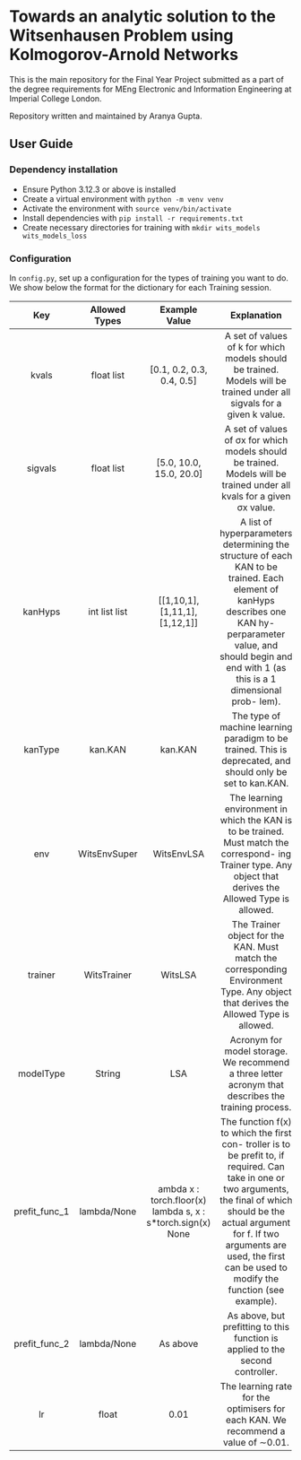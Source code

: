 # Towards an analytic solution to the Witsenhausen Problem using Kolmogorov-Arnold Networks

This is the main repository for the Final Year Project submitted as a part of the degree requirements for MEng Electronic and Information Engineering at Imperial College London.

Repository written and maintained by Aranya Gupta.

## User Guide


### Dependency installation
- Ensure Python 3.12.3 or above is installed
- Create a virtual environment with `python -m venv venv`
- Activate the environment with `source venv/bin/activate`
- Install dependencies with `pip install -r requirements.txt`
- Create necessary directories for training with `mkdir wits_models wits_models_loss`

### Configuration
In `config.py`, set up a configuration for the types of training you want to do. We show below the format for the dictionary for each Training session.

|      Key      | Allowed Types |                        Example Value                        |                                                                                                                             Explanation                                                                                                                             |
|:-------------:|:-------------:|:-----------------------------------------------------------:|:-------------------------------------------------------------------------------------------------------------------------------------------------------------------------------------------------------------------------------------------------------------------:|
|     kvals     |   float list  |                  [0.1, 0.2, 0.3, 0.4, 0.5]                  |                                                                        A set of values of k for which models should be trained. Models will be trained under all sigvals for a given k value.                                                                       |
|    sigvals    |   float list  |                   [5.0, 10.0, 15.0, 20.0]                   |                                                                        A set of values of σx for which models should be trained. Models will be trained under all kvals for a given σx value.                                                                       |
|    kanHyps    | int list list |                 [[1,10,1],[1,11,1],[1,12,1]]                |                       A list of hyperparameters determining the structure of each KAN to be trained. Each element of kanHyps describes one KAN hy- perparameter value, and should begin and end with 1 (as this is a 1 dimensional prob- lem).                      |
|    kanType    |    kan.KAN    |                           kan.KAN                           |                                                                             The type of machine learning paradigm to be trained. This is deprecated, and should only be set to kan.KAN.                                                                             |
|      env      |  WitsEnvSuper |                          WitsEnvLSA                         |                                                    The learning environment in which the KAN is to be trained. Must match the correspond- ing Trainer type. Any object that derives the Allowed Type is allowed.                                                    |
|    trainer    |  WitsTrainer  |                           WitsLSA                           |                                                                 The Trainer object for the KAN. Must match the corresponding Environment Type. Any object that derives the Allowed Type is allowed.                                                                 |
|   modelType   |     String    |                             LSA                             |                                                                                 Acronym for model storage. We recommend a three letter acronym that describes the training process.                                                                                 |
| prefit_func_1 |  lambda/None  | ambda x : torch.floor(x) lambda s, x : s*torch.sign(x) None | The function f(x) to which the first con- troller is to be prefit to, if required. Can take in one or two arguments, the final of which should be the actual argument for f. If two arguments are used, the first can be used to modify the function (see example). |
| prefit_func_2 |  lambda/None  |                           As above                          |                                                                                            As above, but prefitting to this function is applied to the second controller.                                                                                           |
|       lr      |     float     |                             0.01                            |                                                                                          The learning rate for the optimisers for each KAN. We recommend a value of ∼0.01.                                                                                          |